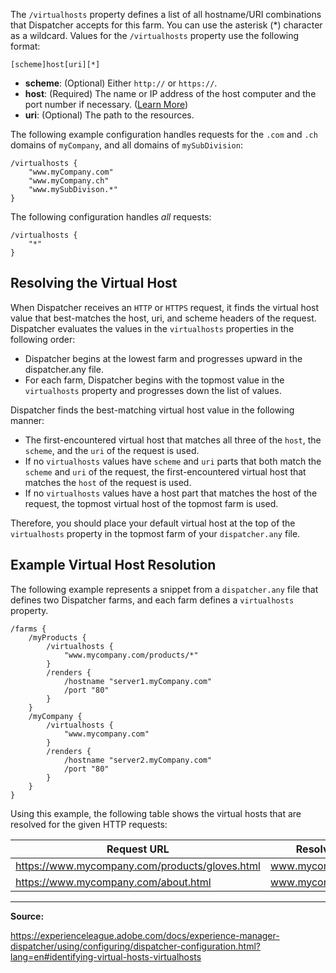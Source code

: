 The `/virtualhosts` property defines a list of all hostname/URI combinations that Dispatcher accepts for this farm. You can use the asterisk (*) character as a wildcard. Values for the `/virtualhosts` property use the following format:

`[scheme]host[uri][*]`

- **scheme**: (Optional) Either `http://` or `https://`.
- **host**: (Required) The name or IP address of the host computer and the port number if necessary. ([Learn More](https://www.w3.org/Protocols/rfc2616/rfc2616-sec14.html#sec14.23))
- **uri**: (Optional) The path to the resources.

The following example configuration handles requests for the `.com` and `.ch` domains of `myCompany`, and all domains of `mySubDivision`:

```
/virtualhosts {
	"www.myCompany.com"
	"www.myCompany.ch"
	"www.mySubDivison.*"
}
```

The following configuration handles *all* requests:

```
/virtualhosts {
	"*"
}
```

## Resolving the Virtual Host

When Dispatcher receives an `HTTP` or `HTTPS` request, it finds the virtual host value that best-matches the host, uri, and scheme headers of the request. Dispatcher evaluates the values in the `virtualhosts` properties in the following order:
- Dispatcher begins at the lowest farm and progresses upward in the dispatcher.any file.
- For each farm, Dispatcher begins with the topmost value in the `virtualhosts` property and progresses down the list of values.

Dispatcher finds the best-matching virtual host value in the following manner:

- The first-encountered virtual host that matches all three of the `host`, the `scheme`, and the `uri` of the request is used.
- If no `virtualhosts` values have `scheme` and `uri` parts that both match the `scheme` and `uri` of the request, the first-encountered virtual host that matches the `host` of the request is used.
- If no `virtualhosts` values have a host part that matches the host of the request, the topmost virtual host of the topmost farm is used.

Therefore, you should place your default virtual host at the top of the `virtualhosts` property in the topmost farm of your `dispatcher.any` file.

## Example Virtual Host Resolution

The following example represents a snippet from a `dispatcher.any` file that defines two Dispatcher farms, and each farm defines a `virtualhosts` property.

```
/farms {
	/myProducts {
		/virtualhosts {
			"www.mycompany.com/products/*"
		}
		/renders {
			/hostname "server1.myCompany.com"
			/port "80"
		}
	}
	/myCompany {
		/virtualhosts {
			"www.mycompany.com"
		}
		/renders {
			/hostname "server2.myCompany.com"
			/port "80"
		}
	}
}
```

Using this example, the following table shows the virtual hosts that are resolved for the given HTTP requests:

| Request URL                                    | Resolved Virtual Host       |
|------------------------------------------------|-----------------------------|
| https://www.mycompany.com/products/gloves.html | www.mycompany.com/products/ |
| https://www.mycompany.com/about.html           | www.mycompany.com           |

---

**Source:**

https://experienceleague.adobe.com/docs/experience-manager-dispatcher/using/configuring/dispatcher-configuration.html?lang=en#identifying-virtual-hosts-virtualhosts
